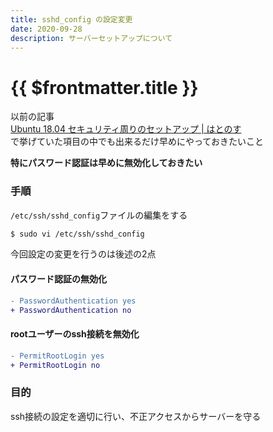 ```yaml
---
title: sshd_config の設定変更
date: 2020-09-28
description: サーバーセットアップについて
---
```


# {{ $frontmatter.title }}

以前の記事  
[Ubuntu 18.04 セキュリティ周りのセットアップ | はとのす](https://hato-poppo.github.io/blog/posts/2020/09/27/_20200927111250.html)  
で挙げていた項目の中でも出来るだけ早めにやっておきたいこと  
  
**特にパスワード認証は早めに無効化しておきたい**  

### 手順

`/etc/ssh/sshd_config`ファイルの編集をする
```sh
$ sudo vi /etc/ssh/sshd_config
```

今回設定の変更を行うのは後述の2点

#### パスワード認証の無効化

```diff
- PasswordAuthentication yes
+ PasswordAuthentication no
```

#### rootユーザーのssh接続を無効化

```diff
- PermitRootLogin yes
+ PermitRootLogin no
```
  
### 目的

ssh接続の設定を適切に行い、不正アクセスからサーバーを守る  